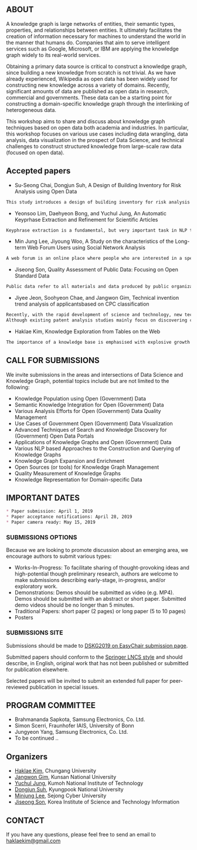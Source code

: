 ## ABOUT

A knowledge graph is large networks of entities, their semantic types, properties, and relationships between entities. It ultimately facilitates the creation of information necessary for machines to understand the world in the manner that humans do. Companies that aim to serve intelligent services such as Google, Microsoft, or IBM are applying the knowledge graph widely to its real-world services. 

Obtaining a primary data source is critical to construct a knowledge graph, since building a new knowledge from scratch is not trivial. As we have already experienced, Wikipedia as open data has been widely used for constructing new knowledge across a variety of domains. Recently, significant amounts of data are published as open data in research, commercial and governments. These data can be a starting point for constructing a domain-specific knowledge graph through the interlinking of heterogeneous data. 

This workshop aims to share and discuss about knowledge graph techniques based on open data both academia and industries. In particular, this workshop focuses on various use cases including data wrangling, data analysis, data visualization in the prospect of Data Science, and technical challenges to construct structured knowledge from large-scale raw data (focused on open data).

## Accepted papers

* Su-Seong Chai, Dongjun Suh, A Design of Building Inventory for Risk Analysis using Open Data 
```markdown
This study introduces a design of building inventory for risk analysis using open data in Korea. Recently, disasters of various sizes and types are occur-ring globally. Risk analysis tools are used to estimate the losses due to dis-asters. However, there is a limitation in the application of disaster statisti-cal data in Korea because these data are based on the country where the tool is produced. To improve the accuracy of loss assessment, it is necessary to utilize data in consideration of each country's environment. However, the data opened at the national level are distributed among various organiza-tions. Thus, considerable time is required to build infrastructure. Therefore, we collect the open data distributed among various institutions and ensure data compatibility and interoperability through the standardization of the data in various formats. In addition to a disaster analysis system, a design method for a database system that can support various analysis systems through the data is proposed considering scalability.
```
* Yeonsoo Lim, Daehyeon Bong, and Yuchul Jung, An Automatic Keyprhase Extraction and Refinement for Scientific Articles
```markdown
Keyphrase extraction is a fundamental, but very important task in NLP that map documents to a set of representative words/phrases. However, state-of-the-art results on benchmark datasets are still immature stage. As an effort to alleviate the gaps between human annotated keyphrases and automatically extracted ones, in this paper, we perform an in-depth study on how to extract meaningful keyphrases of scientific research articles in a supervised way. Moreover, we investigate several avenues of refining and re-ranking the extracted ones using pre-trained word embeddings and summarization techniques. Evaluation are performed on two different datasets (WWW and KDD) in computer science domain.
```

* Min Jung Lee, Jiyoung Woo, A Study on the characteristics of the Long-term Web Forum Users using Social Network Analysis
```markdown
A web forum is an online place where people who are interested in a specific topic talk with each other. Web forums are used by short-term users as well as long-term users. This paper proposes the methodology of the time series social network analysis to identify the role of long-term users in the web forum. In particular, this study analyzes the influences of the social network of the Alzheimer's medical web forum and suggests strategies to help patients, their family and medical officials suffering from Alzheimer.
```

* Jiseong Son, Quality Assessment of Public Data: Focusing on Open Standard Data
```markdown
Public data refer to all materials and data produced by public organizations, or public information that results in the communication and cooperation of peo-ple. Public data are perceived as an important medium that drives the next generation of new industries such as artificial intelligence and smart city. In this perspective, the government continues to open public data. In interna-tional assessments related to the openness of public data, South Korea has been ranked high continuously. However, despite the continuous opening of public data, the use of public data or the industrial effect is at a low level. Par-tial data are opened from source systems possessed by public organizations as public data; in this process, the semantics of the data may be lost. Further-more, because there is a lack of consistency in the data contents and expres-sion formats of open public data, data quality has always been a concern. In this study, a comparative analysis of public data quality is performed and methods are proposed to improve the data quality based on institutional and technical perspectives. In particular, for quality assessment, the analysis is conducted based on completeness and accuracy by targeting the open stand-ard data of public data portals.
```

* Jiyee Jeon, Soohyeon Chae, and Jangwon Gim, Technical invention trend analysis of applicantsbased on CPC classification
```markdown
Recently, with the rapid development of science and technology, new technologies are rapidly emerging, and applicants are making efforts to acquire intellectual property rights to prevail the competitive advantage of technology and enhance technological competitiveness. As a result, the number of patents invented increases rapidly every year, and the ripple effects of the developed technologies are also increasing in terms of social and economic aspects. Therefore, applicants are focusing on evaluating the value of existing invented technologies to invent more valuable technologies.
Although existing patent analysis studies mainly focus on discovering core technologies among the technologies derived from patents or analyzing trend changes for specific techniques. Therefore, the analysis of applicants who develop such core technologies is insufficient. In this paper, we propose a model for analyzing the technical inventions of applicants based on CPC classification codes. Through the proposed model, the common invention patterns of applicants are extracted, and the technical inventions of applicants are analyzed using the patterns. We prove that applicants have different invention patterns and trends in inventing technologies.
```

* Haklae Kim, Knowledge Exploration from Tables on the Web
```markdown
The importance of a knowledge base is emphasised with explosive growth of artificial intelligence services. Building a knowledge base is not an easy task and requires a variety of techniques to extract and construct knowledge from large data sources. This paper focuses on extracting knowledge from a web table of a web document. In particular, it proposes a method to determine a set of candidates to be extracted by evaluating the quality of a table before extracting the knowledge directly from the collected tables. The information contained in the table is evaluated in terms of completeness and accuracy of the data. This approach can reduce the time required to extract knowledge and improve the accuracy of knowledge transformation.
```

## CALL FOR SUBMISSIONS

We invite submissions in the areas and intersections of Data Science and Knowledge Graph, potential topics include but are not limited to the following:

* Knowledge Population using Open (Government)  Data
* Semantic Knowledge Integration for Open (Government) Data
* Various Analysis Efforts for Open (Government) Data Quality Management
* Use Cases of Government Open (Government) Data Visualization
* Advanced Techniques of Search and Knowledge Discovery for (Government) Open Data Portals
* Applications of Knowledge Graphs and Open (Government) Data
* Various NLP based Approaches to the Construction and Querying of Knowledge Graphs
* Knowledge Graph Expansion and Enrichment
* Open Sources (or tools) for Knowledge Graph Management
* Quality Measurement of Knowledge Graphs
* Knowledge Representation for Domain-specific Data


## IMPORTANT DATES

```markdown
* Paper submission: April 1, 2019
* Paper acceptance notifications: April 28, 2019
* Paper camera ready: May 15, 2019
```

### SUBMISSIONS OPTIONS

Because we are looking to promote discussion about an emerging area, we encourage authors to submit various types:

* Works-In-Progress: To facilitate sharing of thought-provoking ideas and high-potential though preliminary research, authors are welcome to make submissions describing early-stage, in-progress, and/or exploratory work.
* Demonstrations: Demos should be submitted as video (e.g. MP4). Demos should be submitted with an abstract or short paper. Submitted demo videos should be no longer than 5 minutes.
* Traditional Papers: short paper (2 pages) or long paper (5 to 10 pages)
* Posters

### SUBMISSIONS SITE


Submissions should be made to [DSKG2019 on EasyChair submission page](https://easychair.org/cfp/DSKG2019). 

Submitted papers should conform to the [Springer LNCS style](http://www.springer.de/comp/lncs/authors.html) and should describe, in English, original work that has not been published or submitted for publication elsewhere. 

Selected papers will be invited to submit an extended full paper for peer-reviewed publication in special issues. 


## PROGRAM COMMITTEE

* Brahmananda Sapkota, Samsung Electronics, Co. Ltd.
* Simon Scerri, Fraunhofer IAIS, University of Bonn
* Jungyeon Yang, Samsung Electronics, Co. Ltd.
* To be continued ..

## Organizers

* [Haklae Kim](mailto:haklaekim@gmail.com), Chungang University
* [Jangwon Gim](mailto:ikaros1223@gmail.com),  Kunsan National University
* [Yuchul Jung](mailto:enthusia77@gmail.com), Kumoh National Institute of Technology
* [Dongjun Suh](mailto:dongjun.suh@gmail.com), Kyungpook National University
* [Minjung Lee](mailto:mjlee@sjcu.ac.kr), Sejong Cyber University
* [Jiseong Son](mailto:redfunky07@gmail.com), Korea Institute of Science and Technology Information

## CONTACT

If you have any questions, please feel free to send an email to [haklaekim@gmail.com](mailto:haklaekim@gmail.com)
